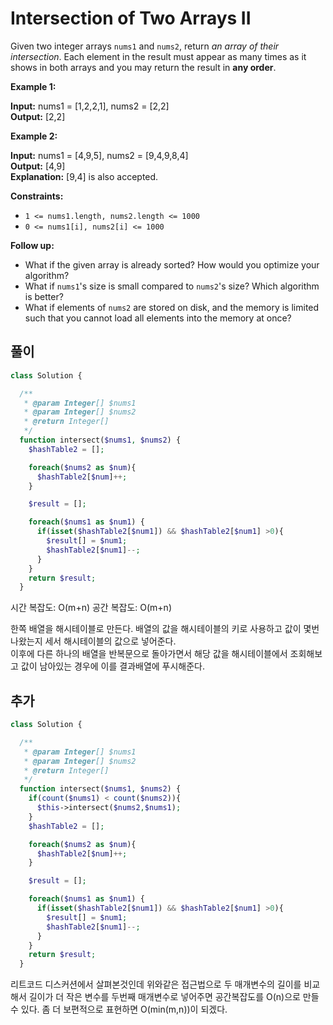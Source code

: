 # Intersection of Two Arrays II

Given two integer arrays `nums1` and `nums2`, return _an array of their intersection_. Each element in the result must appear as many times as it shows in both arrays and you may return the result in **any order**.

**Example 1:**

**Input:** nums1 = [1,2,2,1], nums2 = [2,2]  
**Output:** [2,2]

**Example 2:**

**Input:** nums1 = [4,9,5], nums2 = [9,4,9,8,4]  
**Output:** [4,9]  
**Explanation:** [9,4] is also accepted.

**Constraints:**

- `1 <= nums1.length, nums2.length <= 1000`
- `0 <= nums1[i], nums2[i] <= 1000`

**Follow up:**

- What if the given array is already sorted? How would you optimize your algorithm?
- What if `nums1`'s size is small compared to `nums2`'s size? Which algorithm is better?
- What if elements of `nums2` are stored on disk, and the memory is limited such that you cannot load all elements into the memory at once?


## 풀이

```php
class Solution {

  /**
   * @param Integer[] $nums1
   * @param Integer[] $nums2
   * @return Integer[]
   */
  function intersect($nums1, $nums2) {
    $hashTable2 = [];

    foreach($nums2 as $num){
      $hashTable2[$num]++;
    }

    $result = [];

    foreach($nums1 as $num1) {
      if(isset($hashTable2[$num1]) && $hashTable2[$num1] >0){
        $result[] = $num1;
        $hashTable2[$num1]--;
      }
    }
    return $result;
  }
```

시간 복잡도: O(m+n)
공간 복잡도: O(m+n)

한쪽 배열을 해시테이블로 만든다. 배열의 값을 해시테이블의 키로 사용하고 값이 몇번 나왔는지 세서 해시테이블의 값으로 넣어준다.<br>
이후에 다른 하나의 배열을 반복문으로 돌아가면서 해당 값을 해시테이블에서 조회해보고 값이 남아있는 경우에 이를 결과배열에 푸시해준다.

## 추가

```php
class Solution {

  /**
   * @param Integer[] $nums1
   * @param Integer[] $nums2
   * @return Integer[]
   */
  function intersect($nums1, $nums2) {
	if(count($nums1) < count($nums2)){
	  $this->intersect($nums2,$nums1);
	}
    $hashTable2 = [];

    foreach($nums2 as $num){
      $hashTable2[$num]++;
    }

    $result = [];

    foreach($nums1 as $num1) {
      if(isset($hashTable2[$num1]) && $hashTable2[$num1] >0){
        $result[] = $num1;
        $hashTable2[$num1]--;
      }
    }
    return $result;
  }
```

리트코드 디스커션에서 살펴본것인데 위와같은 접근법으로 두 매개변수의 길이를 비교해서 길이가 더 작은 변수를 두번째 매개변수로 넣어주면 공간복잡도를 O(n)으로 만들 수 있다. 좀 더 보편적으로 표현하면 O(min(m,n))이 되겠다.